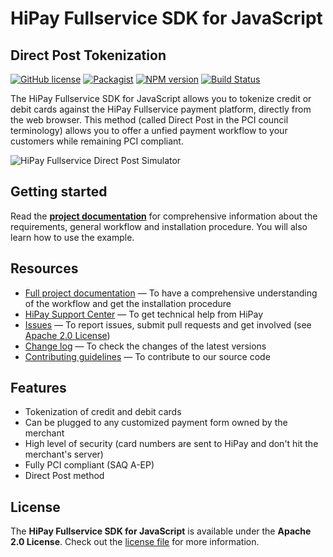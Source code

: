 # HiPay Fullservice SDK for JavaScript 

## Direct Post Tokenization

[![GitHub license](https://img.shields.io/badge/license-Apache%202-blue.svg)](https://raw.githubusercontent.com/hipay/hipay-fullservice-sdk-js/master/LICENSE.md)
[![Packagist](https://img.shields.io/packagist/v/hipay/hipay-enterprise-sdk-js.svg)](https://packagist.org/packages/hipay/hipay-enterprise-sdk-js#dev-master)
[![NPM version](https://img.shields.io/npm/v/hipay-fullservice-sdk-js.svg)](https://github.com/hipay/hipay-fullservice-sdk-js)
[![Build Status](https://hook.hipay.org/badge-ci/build/pi-ecommerce/hipay-fullservice-sdk-js/develop?service=github)](https://hook.hipay.org/badge-ci/build/pi-ecommerce/hipay-fullservice-sdk-js/develop?service=github)


The HiPay Fullservice SDK for JavaScript allows you to tokenize credit or debit cards against the HiPay Fullservice payment platform, directly from the web browser. This method (called Direct Post in the PCI council terminology) allows you to offer a unfied payment workflow to your customers while remaining PCI compliant.

![HiPay Fullservice Direct Post Simulator](images/screenshot.png)

## Getting started

Read the **[project documentation][doc-home]** for comprehensive information about the requirements, general workflow and installation procedure. You will also learn how to use the example.

## Resources
- [Full project documentation][doc-home] — To have a comprehensive understanding of the workflow and get the installation procedure
- [HiPay Support Center][hipay-help] — To get technical help from HiPay
- [Issues][project-issues] — To report issues, submit pull requests and get involved (see [Apache 2.0 License][project-license])
- [Change log][project-changelog] — To check the changes of the latest versions
- [Contributing guidelines][project-contributing] — To contribute to our source code

## Features

- Tokenization of credit and debit cards
- Can be plugged to any customized payment form owned by the merchant
- High level of security (card numbers are sent to HiPay and don't hit the merchant's server)
- Fully PCI compliant (SAQ A-EP)
- Direct Post method

## License

The **HiPay Fullservice SDK for JavaScript** is available under the **Apache 2.0 License**. Check out the [license file][project-license] for more information.

[doc-home]: https://developer.hipay.com/doc/hipay-enterprise-sdk-js_2/
[hipay-help]: http://help.hipay.com
[project-issues]: https://github.com/hipay/hipay-fullservice-sdk-js/issues
[project-license]: LICENSE.md
[project-changelog]: CHANGELOG.md
[project-contributing]: CONTRIBUTING.md
